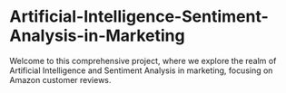 # Artificial-Intelligence-Sentiment-Analysis-in-Marketing
Welcome to this comprehensive project, where we explore the realm of Artificial Intelligence and Sentiment Analysis in marketing, focusing on Amazon customer reviews.

